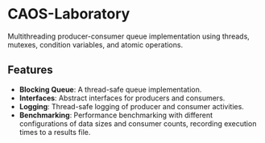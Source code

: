 # CAOS-Laboratory
Multithreading producer-consumer queue implementation using threads, mutexes, condition variables, and atomic operations.


## Features
- **Blocking Queue**: A thread-safe queue implementation.
- **Interfaces**: Abstract interfaces for producers and consumers.
- **Logging**: Thread-safe logging of producer and consumer activities.
- **Benchmarking**: Performance benchmarking with different configurations of data sizes and consumer counts, recording execution times to a results file.
